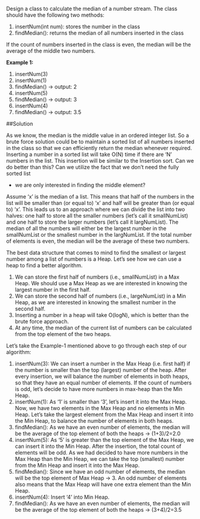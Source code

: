 Design a class to calculate the median of a number stream. The class should have the following two methods:
1. insertNum(int num): stores the number in the class
2. findMedian(): returns the median of all numbers inserted in the class

If the count of numbers inserted in the class is even, the median will be the average of the middle two numbers.

**Example 1:**
1. insertNum(3)
2. insertNum(1)
3. findMedian() -> output: 2
4. insertNum(5)
5. findMedian() -> output: 3
6. insertNum(4)
7. findMedian() -> output: 3.5

##Solution

As we know, the median is the middle value in an ordered integer list. So a brute force solution could be to maintain
a sorted list of all numbers inserted in the class so that we can efficiently return the median whenever required.
Inserting a number in a sorted list will take O(N) time if there are ‘N’ numbers in the list. This insertion will be
similar to the Insertion sort. Can we do better than this? Can we utilize the fact that we don’t need the fully sorted list
- we are only interested in finding the middle element?

Assume ‘x’ is the median of a list. This means that half of the numbers in the list will be smaller than (or equal to) ‘x’
and half will be greater than (or equal to) ‘x’. This leads us to an approach where we can divide the list into two halves:
one half to store all the smaller numbers (let’s call it smallNumList) and one half to store the larger numbers
(let’s call it largNumList). The median of all the numbers will either be the largest number in the smallNumList or
the smallest number in the largNumList. If the total number of elements is even, the median will be the average of
these two numbers.

The best data structure that comes to mind to find the smallest or largest number among a list of numbers is a Heap.
Let’s see how we can use a heap to find a better algorithm.
1. We can store the first half of numbers (i.e., smallNumList) in a Max Heap. We should use a Max Heap as we are
   interested in knowing the largest number in the first half.
2. We can store the second half of numbers (i.e., largeNumList) in a Min Heap, as we are interested in knowing
   the smallest number in the second half.
3. Inserting a number in a heap will take O(logN), which is better than the brute force approach.
4. At any time, the median of the current list of numbers can be calculated from the top element of the two heaps.

Let’s take the Example-1 mentioned above to go through each step of our algorithm:
1. insertNum(3): We can insert a number in the Max Heap (i.e. first half) if the number is smaller than the top (largest)
   number of the heap. After every insertion, we will balance the number of elements in both heaps, so that they have
   an equal number of elements. If the count of numbers is odd, let’s decide to have more numbers in max-heap than
   the Min Heap.
2. insertNum(1): As ‘1’ is smaller than ‘3’, let’s insert it into the Max Heap.
   Now, we have two elements in the Max Heap and no elements in Min Heap. Let’s take the largest element from the Max Heap
   and insert it into the Min Heap, to balance the number of elements in both heaps.
3. findMedian(): As we have an even number of elements, the median will be the average of the top element of both
   the heaps -> (1+3)/2=2.0
4. insertNum(5): As ‘5’ is greater than the top element of the Max Heap, we can insert it into the Min Heap. After
   the insertion, the total count of elements will be odd. As we had decided to have more numbers in the Max Heap than
   the Min Heap, we can take the top (smallest) number from the Min Heap and insert it into the Max Heap.
5. findMedian(): Since we have an odd number of elements, the median will be the top element of Max Heap -> 3. An odd number
   of elements also means that the Max Heap will have one extra element than the Min Heap.
6. insertNum(4): Insert ‘4’ into Min Heap.
7. findMedian(): As we have an even number of elements, the median will be the average of the top element of both
   the heaps -> (3+4)/2=3.5